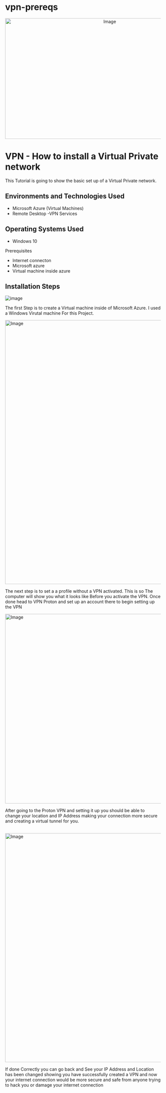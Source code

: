 # vpn-prereqs
<p align="center">
<img width="661" height="389" alt="Image" src="https://github.com/user-attachments/assets/b6a3cda9-b755-4a86-b5d8-48aa6f91f023" />
</p> 


<h1>VPN - How to install a Virtual Private network</h1>
This Tutorial is going to show the basic set up of a Virtual Private network.<br />


<h2>Environments and Technologies Used</h2>

- Microsoft Azure (Virtual Machines)
- Remote Desktop
-VPN Services

<h2>Operating Systems Used </h2>

- Windows 10</b> 

Prerequisites

- Internet connecton
- Microsoft azure
- Virtual machine inside azure



<h2>Installation Steps</h2>

<p>

![image](https://github.com/user-attachments/assets/ccd6917d-0ea5-44e8-8766-96f2f87b438b)



</p>
The first Step is to create a Virtual machine inside of Microsoft Azure. I used a Windows Virutal machine For this Project.
<p>



<p>
<img width="667" height="851" alt="Image" src="https://github.com/user-attachments/assets/578e28b0-75ea-40b0-8b9a-c9b3bb9d119a" />

The next step is to set a a profile without a VPN activated. This is so The computer will show you what it looks like Before you activate the VPN. Once done head to VPN Proton and set up an account there to begin setting up the VPN



<p>
<img width="634" height="611" alt="Image" src="https://github.com/user-attachments/assets/7ec2b377-a296-455b-a92d-1872e45f81c3" />

</p> After going to the Proton VPN and setting it up you should be able to change your location and IP Address making your connection more secure and creating a virtual tunnel for you. 

</p>
<br />  <img width="668" height="738" alt="Image" src="https://github.com/user-attachments/assets/bd0a8fc7-0778-47d4-bdcb-d21add63ca3a" />

If done Correctly you can go back and See your IP Address and Location has been changed showing you have successfully created a VPN and now your internet connection would be more secure and safe from anyone trying to hack you or damage your internet connection

